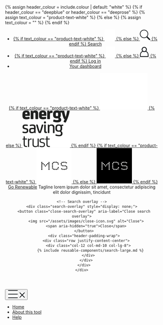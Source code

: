 {% assign header_colour = include.colour | default: "white" %}
{% if header_colour == "deepblue" or header_colour == "deeprose" %}
  {% assign text_colour = "product-text-white" %}
{% else %}
  {% assign text_colour = "" %}
{% endif %}

<header class="site-header header-product px-3 header-product-{{ header_colour }}">
  <div class="col d-flex justify-content-end pt-2 pb-2">
    <ul class="nav {{ text_colour }}">
      <li class="nav-item">
        <a href="#" class="nav-link nav-link-sm" id="search-trigger">
          {% if text_colour == "product-text-white" %}
            <img class="me-1" src="/assets/images/search-icon-white.svg" alt="Search">
          {% else %}
            <img class="me-1" src="/assets/images/search-icon.svg" alt="Search">
          {% endif %}
          Search
        </a>
      </li>
      <li class="nav-item">
        <a href="#" class="nav-link nav-link-sm">
          {% if text_colour == "product-text-white" %}
            <img class="me-1" src="/assets/images/login-white.svg" alt="User">
          {% else %}
            <img class="me-1" src="/assets/images/login.svg" alt="User">
          {% endif %}
          Log in
        </a>
      </li>
      <li class="nav-item"><a href="#" class="nav-link nav-link-sm">Your dashboard</a></li>
    </ul>
  </div>
  <!-- Desktop header -->
  <div class="d-lg-block pt-2 pb-3">
    <div class="row align-items-center py-3">
      <div class="col-auto d-flex align-items-center">
        <a href="/" class="navbar-brand">
          {% if text_colour == "product-text-white" %}
            <img src="/assets/images/logo-est-white.svg" alt="Energy Saving Trust" height="auto">
          {% else %}
            <img src="/assets/images/logo-est.svg" alt="Energy Saving Trust" height="auto">
          {% endif %}
        </a>
        <a href="/" class="navbar-brand ms-4">
          {% if text_colour == "product-text-white" %}
            <img src="/assets/images/mcs-logo-white.svg" alt="MCS" height="auto">
          {% else %}
            <img src="/assets/images/mcs-logo.svg" alt="MCS" height="auto">
          {% endif %}
        </a>
        <div class="product-title-description ms-5 {{ text_colour }}">
          <a class="navbar-title" href="#">Go Renewable</a>
          <span class="navbar-subtitle">Tagline lorem ipsum dolor sit amet, consectetur adipiscing elit dolor dignissim, tincidunt</span>
        </div>
      </div>
    </div>

    <!-- Search overlay -->
    <div class="search-overlay" style="display: none;">
      <button class="close-search-overlay" aria-label="Close search overlay">
        <img src="/assets/images/close-icon.svg" alt="Close">
        <span aria-hidden="true">Close</span>
      </button>
      <div class="header-padding-wrap">
        <div class="row justify-content-center">
          <div class="col-12 col-md-10 col-lg-8">
            {% include reusable-components/search-large.md %}
          </div>
        </div>
      </div>
    </div>
  </div>
</header>

<nav class="navbar navbar-expand-lg main-nav-product main-nav-{{ header_colour }}">
  <div class="container-fluid justify-content-end d-flex">
    <button class="navbar-toggler product-nav-toggler collapsed" type="button" data-bs-toggle="collapse" data-bs-target="#productNavigation" aria-controls="productNavigation" aria-expanded="false" aria-label="Toggle navigation">
      <img class="menu-icon" src="/assets/images/menu.svg" alt="Menu">
      <img class="close-icon" src="/assets/images/close-icon.svg" alt="Close">
    </button>
    <div class="collapse navbar-collapse" id="productNavigation">
      <ul class="navbar-nav ms-auto">
        <li class="nav-item"><a class="nav-link" href="#">Home</a></li>
        <li class="nav-item"><a class="nav-link" href="#">About this tool</a></li>
        <li class="nav-item"><a class="nav-link" href="#">Help</a></li>
      </ul>
    </div>
  </div>
</nav>
